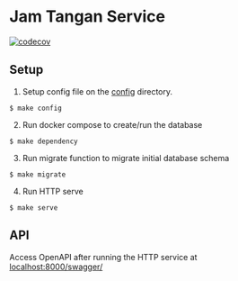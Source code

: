 # Jam Tangan Service

[![codecov](https://codecov.io/gh/muhammadhabibullah/jamtangan/branch/master/graph/badge.svg?token=SUJXP3HX3B)](https://codecov.io/gh/muhammadhabibullah/jamtangan)

## Setup

1. Setup config file on the [config](config) directory.

```shell
$ make config
```

2. Run docker compose to create/run the database

```shell
$ make dependency
```

3. Run migrate function to migrate initial database schema

```shell
$ make migrate
```

4. Run HTTP serve

```shell
$ make serve
```

## API

Access OpenAPI after running the HTTP service at [localhost:8000/swagger/](http://localhost:8000/swagger/)
